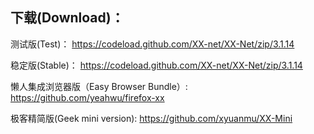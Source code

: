 
## 下载(Download)：
测试版(Test)：
https://codeload.github.com/XX-net/XX-Net/zip/3.1.14

稳定版(Stable)：
https://codeload.github.com/XX-net/XX-Net/zip/3.1.14

懒人集成浏览器版（Easy Browser Bundle）:
https://github.com/yeahwu/firefox-xx

极客精简版(Geek mini version):
https://github.com/xyuanmu/XX-Mini
